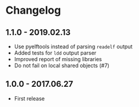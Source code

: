 # Changelog

## 1.1.0 - 2019.02.13

- Use pyelftools instead of parsing `readelf` output
- Added tests for `ldd` output parser
- Improved report of missing libraries
- Do not fail on local shared objects (#7)

## 1.0.0 - 2017.06.27

- First release
